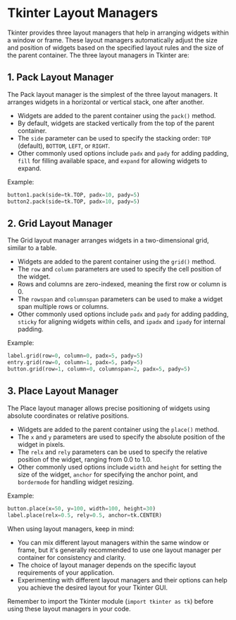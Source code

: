# Tkinter Layout Managers

Tkinter provides three layout managers that help in arranging widgets within a window or frame. These layout managers automatically adjust the size and position of widgets based on the specified layout rules and the size of the parent container. The three layout managers in Tkinter are:

## 1. Pack Layout Manager

The Pack layout manager is the simplest of the three layout managers. It arranges widgets in a horizontal or vertical stack, one after another.

- Widgets are added to the parent container using the `pack()` method.
- By default, widgets are stacked vertically from the top of the parent container.
- The `side` parameter can be used to specify the stacking order: `TOP` (default), `BOTTOM`, `LEFT`, or `RIGHT`.
- Other commonly used options include `padx` and `pady` for adding padding, `fill` for filling available space, and `expand` for allowing widgets to expand.

Example:
```python
button1.pack(side=tk.TOP, padx=10, pady=5)
button2.pack(side=tk.TOP, padx=10, pady=5)
```

## 2. Grid Layout Manager

The Grid layout manager arranges widgets in a two-dimensional grid, similar to a table.

- Widgets are added to the parent container using the `grid()` method.
- The `row` and `column` parameters are used to specify the cell position of the widget.
- Rows and columns are zero-indexed, meaning the first row or column is 0.
- The `rowspan` and `columnspan` parameters can be used to make a widget span multiple rows or columns.
- Other commonly used options include `padx` and `pady` for adding padding, `sticky` for aligning widgets within cells, and `ipadx` and `ipady` for internal padding.

Example:
```python
label.grid(row=0, column=0, padx=5, pady=5)
entry.grid(row=0, column=1, padx=5, pady=5)
button.grid(row=1, column=0, columnspan=2, padx=5, pady=5)
```

## 3. Place Layout Manager

The Place layout manager allows precise positioning of widgets using absolute coordinates or relative positions.

- Widgets are added to the parent container using the `place()` method.
- The `x` and `y` parameters are used to specify the absolute position of the widget in pixels.
- The `relx` and `rely` parameters can be used to specify the relative position of the widget, ranging from 0.0 to 1.0.
- Other commonly used options include `width` and `height` for setting the size of the widget, `anchor` for specifying the anchor point, and `bordermode` for handling widget resizing.

Example:
```python
button.place(x=50, y=100, width=100, height=30)
label.place(relx=0.5, rely=0.5, anchor=tk.CENTER)
```

When using layout managers, keep in mind:

- You can mix different layout managers within the same window or frame, but it's generally recommended to use one layout manager per container for consistency and clarity.
- The choice of layout manager depends on the specific layout requirements of your application.
- Experimenting with different layout managers and their options can help you achieve the desired layout for your Tkinter GUI.

Remember to import the Tkinter module (`import tkinter as tk`) before using these layout managers in your code.


